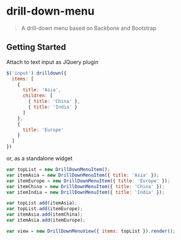 # drill-down-menu

> A drill-down menu based on Backbone and Bootstrap


## Getting Started

Attach to text input as JQuery plugin

```js
$('input').drilldown({
  items: [
    {
      title: 'Asia',
      children: [
        { title: 'China' },
        { title: 'India' }
      ]
    },
    {
      title: 'Europe'
    }
  ]
})
```

or, as a standalone widget

```js
var topList = new DrillDownMenuItem();
var itemAsia = new DrillDownMenuItem({ title: 'Asia' });
var itemEurope = new DrillDownMenuItem({ title: 'Europe' });
var itemChina = new DrillDownMenuItem({ title: 'China' });
var itemIndia = new DrillDownMenuItem({ title: 'India' });

var topList.add(itemAsia);
var topList.add(itemEurope);
var itemAsia.add(itemChina);
var itemAsia.add(itemEurope);

var view = new DrillDownMenuView({ items: topList }).render();
```

